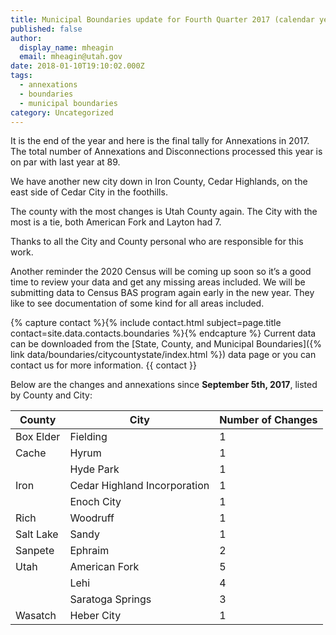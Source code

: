 ```yaml
---
title: Municipal Boundaries update for Fourth Quarter 2017 (calendar year)
published: false
author:
  display_name: mheagin
  email: mheagin@utah.gov
date: 2018-01-10T19:10:02.000Z
tags:
  - annexations
  - boundaries
  - municipal boundaries
category: Uncategorized
---
```


It is the end of the year and here is the final tally for Annexations in 2017. The total number of Annexations and Disconnections processed this year is on par with last year at 89.

We have another new city down in Iron County, Cedar Highlands, on the east side of Cedar City in the foothills.

The county with the most changes is Utah County again. The City with the most is a tie, both American Fork and Layton had 7.

Thanks to all the City and County personal who are responsible for this work.

Another reminder the 2020 Census will be coming up soon so it’s a good time to review your data and get any missing areas included. We will be submitting data to Census BAS program again early in the new year. They like to see documentation of some kind for all areas included.

{% capture contact %}{% include contact.html subject=page.title contact=site.data.contacts.boundaries %}{% endcapture %} Current data can be downloaded from the [State, County, and Municipal Boundaries]({% link data/boundaries/citycountystate/index.html %}) data page or you can contact us for more information. {{ contact }}

Below are the changes and annexations since **September 5th, 2017**, listed by County and City:

| County    | City                         | Number of Changes |
| --------- | ---------------------------- | ----------------- |
| Box Elder | Fielding                     | 1                 |
| Cache     | Hyrum                        | 1                 |
|           | Hyde Park                    | 1                 |
| Iron      | Cedar Highland Incorporation | 1                 |
|           | Enoch City                   | 1                 |
| Rich      | Woodruff                     | 1                 |
| Salt Lake | Sandy                        | 1                 |
| Sanpete   | Ephraim                      | 2                 |
| Utah      | American Fork                | 5                 |
|           | Lehi                         | 4                 |
|           | Saratoga Springs             | 3                 |
| Wasatch   | Heber City                   | 1                 |
